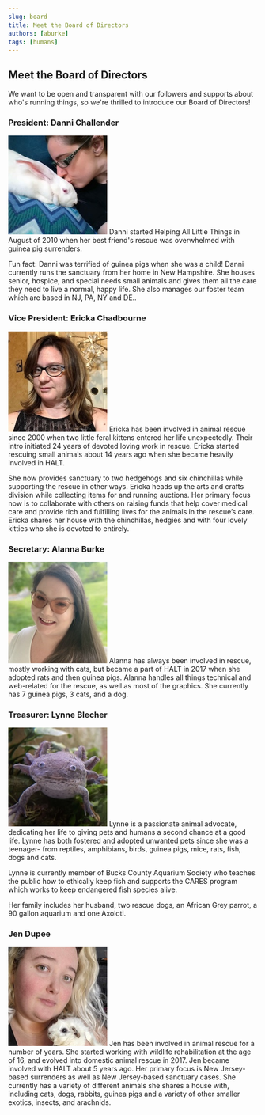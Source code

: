 ```yaml
---
slug: board
title: Meet the Board of Directors
authors: [aburke]
tags: [humans]
---
```


## Meet the Board of Directors

We want to be open and transparent with our followers and supports about who's running things, so we're thrilled to introduce our Board of Directors!

### President: Danni Challender

![board-pic](danni.jpg)
Danni started Helping All Little Things in August of 2010 when her best friend's rescue was overwhelmed with guinea pig surrenders.

Fun fact: Danni was terrified of guinea pigs when she was a child! Danni currently runs the sanctuary from her home in New Hampshire. She houses senior, hospice, and special needs small animals and gives them all the care they need to live a normal, happy life. She also manages our foster team which are based in NJ, PA, NY and DE..

### Vice President: Ericka Chadbourne

![board-pic](ericka.jpg)
Ericka has been involved in animal rescue since 2000 when two little feral kittens entered her life unexpectedly. Their intro initiated 24 years of devoted loving work in rescue. Ericka started rescuing small animals about 14 years ago when she became heavily involved in HALT.

She now provides sanctuary to two hedgehogs and six chinchillas while supporting the rescue in other ways. Ericka heads up the arts and crafts division while collecting items for and running auctions. Her primary focus now is to collaborate with others on raising funds that help cover medical care and provide rich and fulfilling lives for the animals in the rescue’s care. Ericka shares her house with the chinchillas, hedgies and with four lovely kitties who she is devoted to entirely.

### Secretary: Alanna Burke

![board-pic](alanna.jpg)
Alanna has always been involved in rescue, mostly working with cats, but became a part of HALT in 2017 when she adopted rats and then guinea pigs. Alanna handles all things technical and web-related for the rescue, as well as most of the graphics. She currently has 7 guinea pigs, 3 cats, and a dog. 

### Treasurer: Lynne Blecher

![board-pic](lynne.jpg)
Lynne is a passionate animal advocate, dedicating her life to giving pets and humans a second chance at a good life. Lynne has both fostered and adopted unwanted pets since she was a teenager- from reptiles, amphibians, birds, guinea pigs, mice, rats, fish, dogs and cats.

Lynne is currently member of Bucks County Aquarium Society who teaches the public how to ethically keep fish and supports the CARES program which works to keep endangered fish species alive.

Her family includes her husband, two rescue dogs, an African Grey parrot, a 90 gallon aquarium and one Axolotl.

### Jen Dupee

![board-pic](jen.jpg)
Jen has been involved in animal rescue for a number of years. She started working with wildlife rehabilitation at the age of 16, and evolved into domestic animal rescue in 2017. Jen became involved with HALT about 5 years ago. Her primary focus is New Jersey-based surrenders as well as New Jersey-based sanctuary cases. She currently has a variety of different animals she shares a house with, including cats, dogs, rabbits, guinea pigs and a variety of other smaller exotics, insects, and arachnids.